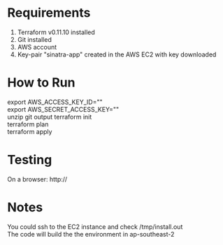 # Requirements
1. Terraform v0.11.10 installed 
2. Git installed
3. AWS account 
4. Key-pair "sinatra-app" created in the AWS EC2 with key downloaded 

# How to Run
export AWS_ACCESS_KEY_ID=""  
export AWS_SECRET_ACCESS_KEY=""  
unzip git output
terraform init  
terraform plan  
terraform apply 

# Testing
On a browser: http://<EC2 externalip address>

# Notes
You could ssh to the EC2 instance and check /tmp/install.out  
The code will build the the environment in ap-southeast-2  
